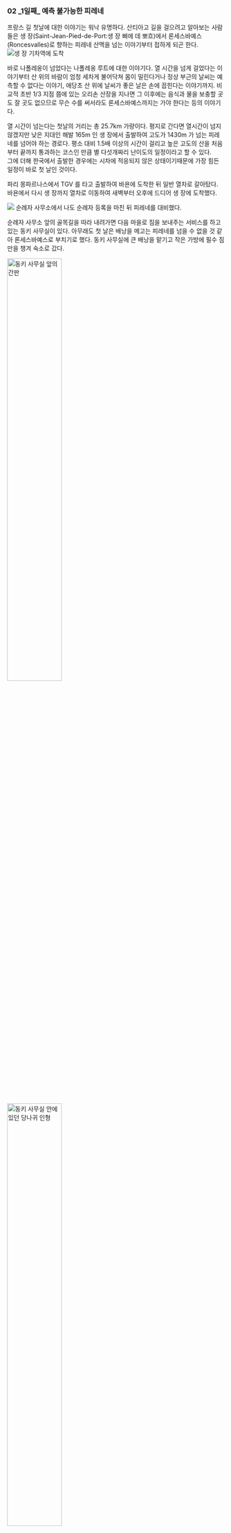### 02 _1일째\_ 예측 불가능한 피레네  

  
프랑스 길 첫날에 대한 이야기는 워낙 유명하다. 
산티아고 길을 걸으려고 알아보는 사람들은 
생 장(Saint-Jean-Pied-de-Port:생 장 삐에 데 뽀흐)에서 
론세스바예스(Roncesvalles)로 향하는 피레네 산맥을 넘는 이야기부터 접하게 되곤 한다.
![생 장 기차역에 도착](../images/day01/20191010_130101.jpg)

바로 나폴레옹이 넘었다는 나폴레옹 루트에 대한 이야기다. 
열 시간을 넘게 걸었다는 이야기부터 산 위의 바람이 엄청 세차게 불어닥쳐 몸이 
밀린다거나 정상 부근의 날씨는 예측할 수 없다는 이야기, 
애당초 산 위에 날씨가 좋은 날은 손에 꼽힌다는 이야기까지. 
비교적 초반 1/3 지점 쯤에 있는 오리손 산장을 지나면 
그 이후에는 음식과 물을 보충할 곳도 잘 곳도 없으므로 
무슨 수를 써서라도 론세스바예스까지는 가야 한다는 등의 이야기다.  

열 시간이 넘는다는 첫날의 거리는 총 25.7km 가량이다. 
평지로 간다면 열시간이 넘지 않겠지만 
낮은 지대인 해발 165m 인 생 장에서 출발하여 고도가 1430m 가 넘는 피레네를 
넘어야 하는 경로다. 평소 대비 1.5배 이상의 시간이 걸리고 
높은 고도의 산을 처음부터 끝까지 통과하는 코스인 만큼 
별 다섯개짜리 난이도의 일정이라고 할 수 있다.  
그에 더해 한국에서 출발한 경우에는
시차에 적응되지 않은 상태이기때문에 가장 힘든 일정이 바로 첫 날인 것이다.

파리 몽파르나스에서 TGV 를 타고 출발하여 바욘에 도착한 뒤 일반 열차로 갈아탔다.
바욘에서 다시 생 장까지 열차로 이동하여 새벽부터 오후에 드디어 생 장에 도착했다.

![](../images/day01/20191010_135835.jpg)
순례자 사무소에서 나도 순례자 등록을 마친 뒤 피레네를 대비했다.   


순례자 사무소 앞의 골목길을 따라 내려가면
다음 마을로 짐을 보내주는 서비스를 하고 있는 동키 사무실이 있다.
아무래도 첫 날은 배낭을 메고는 피레네를 넘을 수 없을 것 같아 론세스바예스로 부치기로 했다.
동키 사무실에 큰 배낭을 맡기고 작은 가방에 필수 짐만을 챙겨 숙소로 갔다.

<img height="50%" width="50%" src="../images/day01/20191010_171122.jpg" title="동키 사무실 앞의 간판" />
<img height="50%" width="50%" src="../images/day01/20191010_171327.jpg" title="동키 사무실 안에 있던 당나귀 인형" />

다음 날 새벽 다섯시 반부터 일어나 간단히 씻고 발등, 종아리, 무릎 등 
다리에 키네시올로지 테이핑을 하며 할 수 있는 최대한 준비했다. 
발등과 무릎 장경인대 통증이 걱정되었다. 
또 첫날 물집이 잡힌다는 경험담을 많이 보았던지라 
각각의 발가락도 종이테이프로 감았다. 
그리고 그 위에 또 다시 바셀린을 발라 물집을 대비 했다.

준비 하는데만 한 시간이 넘게 걸렸고 당연히 아침을 먹을 시간은 없었다. 
500ml 물통 세 병에 물을 채웠다. 
전날 사둔 빵, 과일을 작은 가방에 챙기고 생 장으로 오던 기차에서 알게 된 
동현씨와 알베르게에서 알게된 미국인 새라도 함께 출발했다.

생 장을 빠져나가면서부터는 계속해서 올라가는 길이었다. 
아직 어두울 때 헤드 랜턴의 불빛에만 의지하여 하늘에 보이는 별자리를 지도 삼아 나아갔다.
계속되는 오르막이 어찌나 힘들던지 그 간의 많은 여행으로 스스로 잘 걷는다고 생각했던 것이 
전혀 그렇지 않았구나 싶었다.  
나보다 나이가 많아 보이는 외국인들이 훨씬 잘 걸었다. 
내 뒤에서 나타난 그들은 'Bonjure~'(봉쥬~흐) 인사를 건네곤 앞으로 빠르게 사라져갔다. 
그들의 다리가 더 튼튼했다.

![](../images/day01/20191011_074746.jpg)
한 시간 가량 걸으니 동이 트며 산티아고 길에서 첫 일출을 맞고 있었다. 
저 아래로 아직 아침 안개에 쌓인 고요한 생 장이 보였다. 
위를 쳐다보니 이제야 피레네의 시작이었다. 여전히 갈 길은 멀었다.

두 시간 반쯤 걸어 완전히 밝아졌을 때 오리손 산장에 도착했다. 
이 곳을 지나면 이제 더 이상 쉴 곳이 없어서 무조건 론세스바예스까지 가야 한다던 곳이었다. 
오리손까지만 해도 가파른 오르막이 많았다. 
이 정도의 두 시간 반 연속 산행조차 한국에서 해 본지 너무 오래전이었다. 
이미 몸의 여기 저기가 힘들다고 아우성치기 시작했다.

오리손 산장의 고도는 해발 650m 정도이다.
생 장이 해발 165m 이기 때문에 꽤 높은 산을 오른 셈이랄 수 있는데
서울의 관악산이 해발 630m 정도이니 높이로만 따져보면
그 정도에 비교할 수 있을 터이다.
이를테면 관악산의 정상까지 등산했는데도 정상까지 가려면 
온 만큼의 이상이 더 남았다고 생각해보면 대략의 비교가 될 것이다. 

피레네를 넘을 때는 물을 500ml 한 병만 준비하면 안된다고 했다. 
열 시간이 넘게 걸리는 길이니만큼 산속에서 물이 다 떨어지면 
탈수로 위험하다. 때문에 최소 물 1L는 준비해야 한다는 말도 부담되었다.
그래서 500ml 물병 3개를 준비했고 이는 곧 무게 1.5kg이 추가됨을 의미했다.

작은 슬링백만을 지고 있었기에 배낭이 무거운 것은 아니었지만 첫날이라는 무게가 무거웠다.
또 산을 넘는 동안 먹을 빵과 과일 또한 어깨를 무겁게 했다.

간간히 물만 마시며 올라오다가 오리손에서야 가방을 내리고 잠시 쉬며 아침을 먹었다.
아침식사를 하며 앞으로 가야 하는 거리를 가늠해보는데
총 열 시간이 넘는 거리라는 중압감이 온 몸을 짓눌렀다.
이제 두 시간 반을 걸었으니 앞으로도 일곱 시간은 더 넘게 남았다는 의미였다.
뒤로 갈수록 점점 더 힘들어질 것은 자명했다.

오리손 산장을 출발하며 그 동안 마셔서 비워진 물병 세 개를 다시 채웠다.  
화장실을 다녀온 후 오리손을 출발해 본격적인 피레네속으로 들어가기 시작했다. 
![](../images/day01/20191011_111433.jpg)

피레네 속으로 들어서자 말로만 듣던 강풍이 끝없이 몰아쳤다. 
정말로 몸이 바람에 밀리고 걷기가 어려웠다. 
산을 오르는 것 만으로도 힘든데 바람에 맞서서 버티며 앞으로 나아가려니 
온 몸에 힘이 들어가고 모든 곳이 아파오기 시작했다.

한편으로는 계속 부는 바람이 산에 오르느라 몸에서 나는 열기를 식혀주니 
시원하다고도 느꼈다.

깊숙한 피레네로 들어가는 동안 
고도 역시 점차 높아져갔다. 바람이 계속 불어치니 조금씩 추워지기 시작했다.
하지만 산행으로 몸에서 열기도 계속 오르고 있었다. 
오르는 열기를 바람이 식혀주는 것으로 여기면 
작은 배낭에 말아 넣어온 경량 패딩은 안입고도 버틸 수 있을 것 같았다.
산 정상의 추위에 대비해 다음 마을로 보내는 짐에 넣지 않고 가져온 것이다.

그렇게 바람을 견디고 견뎠는데 몸이 너무나 식어버렸는지 덜덜 떨리기 시작했다. 
어느 순간부터는 추위를 견딜 수 없을 지경이었다. 
체온이 너무나 떨어지기 시작 하는게 느껴졌다.
너무 추워 어쩔 수 없이 배낭에서 패딩을 꺼내 입었다. 
그런데 참다 참다 추워서 꺼내 입은 패딩이 무색하게 얼마 안가 바람이 잦아들었다.

패딩을 입어서 따뜻한 것이 아니라 바람 자체가 불지 않았다.
그러나 조금 겪어본 바 피레네에서 바람이 불지 않을리가 없잖은가 싶었다.
'앞으로도 남은 길은 길고 산은 깊으니 곧 바람이 다시 불겠지..?' 라는 생각으로 
패딩을 벗지 않고 계속 걸었다.
그런데 한참이나 바람이 불지 않는 것이다. 

바람이 불지 않으니 점점 더워지면서 이번에는 더위를 도무지 견딜 수 없었다.
분명 바람이 불 때는 몸이 덜덜 떨릴 정도로 추웠는데 
이제는 찜통같이 더워서 온 몸과 옷이 땀에 절여지고 있었다.
덧입은 패딩마저 땀에 젖어 축축해지는 것이 느껴질 정도였다.

그늘 한 점도 없는 능선을 따라 바람조차 한 점 없이 산을 오르니 몸의 열기와 
정오의 햇볕이 너무나 뜨거웠다.
이에 더해 땀에 절은 옷이 무겁게 느껴지기 시작하니 견디기가 더더욱 힘들었다.
도저히 안되겠다는 생각이 들어 드디어 배낭을 내리고 패딩을 벗어 말아 넣었다. 

그렇게 더위를 못견뎌 패딩을 벗어 배낭에 넣은지 불과 얼마 되지 않았는데 
약올리듯 몸이 밀리는 세찬 바람이 또다시 불어 닥치기 시작했다.
이럴 줄 알았으면 벗지 말고 조금만 더 버틸 걸 싶었다.
바람이 내가 옷을 입고 벗는 것을 지켜보다가 농락하는 것 같았다.

패딩을 벗은 채 땀에 절여진 몸에 강풍이 몰아치니 또 다시 빠르게 체온이 식어갔다.
하지만 배낭에 패딩을 넣은 지 얼마 되지 않았기도 하거니와 
또 바람이 금방 그칠지도 모른다는 생각에 바람을 그냥 버티기로 했다.

그러나 정상에 다가갈수록 거세어 지는 바람에 도무지 버텨낼 재간이 없었다.
또 다시 이가 딱딱 부딪치고 몸이 덜덜 떨리는 정도가 되어서야 배낭에 말아 넣었던 경량 패딩을 꺼내 입었다.

---

새벽에 길을 나설 때 추울 것 같아 이 패딩을 입었다. 
그렇게 오리손까지 이르는 오르막에서 패딩이 너무 더워 찜통 같기에 못견디고 벗었다. 
그 때 작은 슬링백에 말아 넣었던 것이다.
그렇게 배낭에 넣을 때만 해도 론세스바예스까지 보낼 것을 짐만 되게 괜히 들고 왔다 싶었다. 
그런데 이번엔 입고 와서 다행이라는 생각이 들었다.

산을 계속 오르는 동안 이렇게 번갈아 찾아오는 바람과 추위에 덜덜 떨다가 겨우 패딩을 꺼내 입었다가
반대로 더위에는 안벗고 땀을 뻘뻘 흘릴 정도가 되어서야 
약올림 당하는 느낌으로 뒤늦게 패딩을 벗는 것을 반복하고 있었다.

너무 이상했다. 항상 너무 추워서 더 이상 못 버티겠다 싶어 입으면 머잖아 바람이 그쳤다.
바람이 그쳤어도 곧 다시 불 것 같아서 안 벗고 있으면 
바람이 없는 시간이 길어지며 더위를 견딜 수가 없었다. 
피레니의 그 바람이 왜 이렇게 안 부는 것인가.

그러다가 어느 순간, 버티고 버티다 뒤늦게야 입고 벗는 걸 그만하자는 생각이 들었다.  

> '추워지면 바로 입자. 더워지면 바로 벗자.' 

     
피레네의 바람과 날씨는 
나의 예측을 허락하지 않는다는 것만이 내가 알 수 있는 전부였다.

옷이나 모자를 그때 그때 빨리 입거나 벗지 않고 버텼던 이유는
이미 몸의 여기 저기가 아프다고 아우성 이었기때문이었다.
패딩을 입고 벗을때마다 작다곤 하지만 슬링백을 내렸다 메었다, 
말아 넣었다 빼냈다하는 그 반복이라도 조금 덜 하고 싶은 심정이었던 것이다.
조금이라도 덜 괴롭고 싶어서 한 선택이었는데 결국은 의미가 없었다.

> '지금 춥지만 입었다가 바람이 곧 그치면 또 벗어야 할테니 그냥 입지 말고 버텨보자.'

라고 버티면 바람이 그치질 않아 한참이나 추위에 떨다가 견딜 수가 없는 지경이 되어서야 겨우 입었다.  

> '이제는 산 깊은 곳으로 점점 올라가잖아. 곧 다시 바람이 불어 추워질거야. 
> 더워도 조금만 더 입고 버텨보자.'

라는 생각에 안 벗고 버티면 산 정상 부근임에도 바람이 없는 구간이 길어지곤 했다.

그렇게 더워도 버티다가 또 다시 땀에 절여져 도저히 못견뎌 벗으면 그제야 바람이 불었다.
그러면 또 다시 땀이 바람에 식어 온 몸이 덜덜 떨려왔다.
입고 조금만 더 버텼으면 됐을 텐데 싶어도 그 바람이 언제 불어 추워질 지, 언제까지 더울 지 
아무것도 알 수가 없었다.

어찌 이럴수가!
내 나름의 입고 버텨보자, 안 입고 버텨보자는 계획은 몇 시간이 채 안되는 사이 셀 수 없이 깨어지고 있었다.
도무지 중간이 없었다.   

인생에서 예측 가능한 것은 예측 할 수 없다는 것 뿐이라고 했던가.
피레네의 바람을 예측해보려는 시도는 의미가 없다는 것만 알 수 있었다. 
그냥 지금 바로 대처할 수 있는 것을 하는 편이 낫구나 싶었다.

그제서야 깊은 산속에서
이 높이까지 올라와서 풀을 뜯는 여기 저기의 양 무리와
산봉우리들만이 첩첩이 쌓인 피레네의 풍경이
저 멀리서부터 한 눈에 담겨왔다.
![](../images/day01/20191011_112636.png)

정말 맑은 하늘은 청명 그 자체였다.
![](../images/day01/20191011_135815.jpg)

첫 날 묵었던 알베르게의 주인이 새벽에 떠나는 나를 배웅 해주며 
오늘 날씨가 좋으니 내게 운이 좋다고 했다.
큰 비가 어제 내렸고 오늘은 날씨가 맑을 예정인데 
이런 피레네를 만나기가 쉽지 않다는 말과 함께 말이다.

![](../images/day01/20191011_130833.jpg)

어차피 이 피레네를 넘는 것은 열 시간이 넘게 걸리는 길이고 
그 동안 상황에 따라 옷을 입고 벗는 반복을 피할 수는 없다는 것을 깨달았다. 
비가 오지 않는 날씨인 것만해도 나는 운이 좋은 것이다.

생각이 이에 미쳐 이제 조금 추운데 싶어지면 귀찮아도 패딩을 바로 꺼내 입고 
조금 더운데 싶으면 바로 벗어들었다. 
주위를 둘러보니 피레네를 넘는 모든 순례자들이 
그렇게 입고 벗기를 반복하고 있었다.

어느 새 사람들의 인사는 'Bonjure~(봉쥬~ㅎ)' 에서 'Hola~(올라~)' 로 바뀌어 있었다.
피레네에서 국경을 넘은 것이다.

걷기 시작한 지 여섯 시간 즈음 됐을까 정상을 지나 하산이 시작되었다.
물론 하산이라고 해서 내리막만 있는 것은 아니다. 
하산 중이라해도 작은 오르막과 내리막은 반복되었다.

바람 또한 여전했다. 
알베르게 주인의 말대로 비바람이 아닌 것만해도 얼마나 다행인지 몰랐다. 
비가 오지는 않아도 해가 들지 않는 산비탈 뒤는 전날 내린 비로 진흙탕길이 이어지기도 했다.
진흙구덩이에 등산화가 푹푹 박혔다. 
찐득한 진흙을 밟은 신발을 빼다가 자칫 균형이라도 잃었다간 
이 진흙탕에 나뒹굴 것 같았다. 상상만 해도 아찔했다.

내리막에서 무릎이나 발등에 더 큰 무게가 실린다는 것을 알고 있었는데 
특히 내가 염려했던 것은 장경인대 염의 재발이었다. 
장경인대 염증은 무릎 바깥 쪽에 찢어지는 듯한 통증을 동반하고 
특히 내리막을 걸을 수 없게 만드는 특징이 있다. 
그러니 재발은 곧 순례길의 중단을 의미했다.
그렇다보니 내리막에서는 스틱에 힘을 주어 더 조심히 걸었다. 
스틱에 힘을 더 주어 체중을 싣다 보니 팔부터 등 어깨에 
부하가 많이 걸렸고 상체까지 아프기 시작했다.

하산을 시작한 지 두 시간은 더 지났을까 싶었을 때 
저 아래에 도착할 마을이 보였다.
가까워 보이는 마을을 보며 이제 저 마을을 향해 가면 되겠구나 싶었다. 
그런데 아무리 내려가도 어쩐지 더 깊은 산으로 들어가는 것 같을 뿐.

고도가 낮아져가니 위에서 보이던 마을이 더 이상 눈에 보이지 않았다. 
내가 가는 길이 맞나 싶을 때 쯤마다 등장하는 산티아고 길 표지석의 거리가 조금씩 줄고 있었다. 
표지석의 숫자를 보며 오늘의 목적지에 가까워져 가고는 있을 것이라고 되뇌이며 걸을 뿐이었다. 

그렇게 열 시간 여를 넘게 걸으며

> '도대체 이 길이 언제 끝나지. 끝나긴 끝나나?'

싶은 생각으로 숲속에 난 오솔길을 따라 돌아서는데 
그림자도 보이지 않던 론세스바예스가 갑자기 
숲 한 가운데에서 웅장한 모습을 드러냈다.  

--- 

피레네를 넘은 순례자가 론세스바예스 알베르게를 처음 만났을 때 심정은 이 한마디로 표현할 수 있지 않을까?

> “아...! 살았다...!!”


피레네를 넘은 순례자 구호를 위해 생겼다는 마을 론세스바예스. 
그리고 그 곳에 있는 수도원에서 운영하는 론세스바예스 알베르게는 
150명을 넘게 수용할 수 있을 정도로 굉장히 큰 규모의 역사가 오래된 건물이었다. 

끝나지 않을 것 같던 숲 속에서 갑자기 모습을 드러내는 
론세스바예스 알베르게를 만났을 때 그 웅장한 규모에 놀랐고, 
살았다는 느낌에 안도했다.  

내가 피레네를 넘은 날은 이 계절에 날씨가 정말 좋은 일년에 손에 꼽히는 
몇 안되는 날이 맞았다. 나중에 들은 바 내가 넘은 바로 다음 날도 비가 엄청나게 내렸다고 했다.  
후에 만난 나보다 하루 늦게 출발한 순례자의 표현을 빌자면 
폭우 속에 3m 앞도 보이지 않았다고 했다. 
15시간 넘게 끝이 보이지 않는 산속에서 진흙탕을 헤메이다 
이렇게 첫 날 피레네에서 조난되어 죽는가라는 생각이 들 때
눈 앞에 웅장한 론세스바예스가 갑자기 나타났다고 했다.  

그 때,

> '아... 이제 살았구나.' 

외엔 아무런 생각도 들지 않았다고 말했다.

나는 6L 짜리 작은 슬링백만을 가지고 걸었는데도 고관절과 다리 그리고 어깨와 등에 심한 통증이 있었다. 
한 마디로 그냥 온 전신이 아팠다. 
그래도 다행스럽게도 꼼꼼히 했던 다리와 무릎의 테이핑덕에 
무릎과 발등 부상이 재발하진 않았다. 물집 방지를 위해 열 발가락에 둘렀던 
종이 반창고와 바셀린도 제 역할을 다 해서 물집없이 피레네를 마쳤다.

피레네를 넘는 동안에는 오로지 론세스바예스 알베르게 도착만을 고대했다.
알베르게에 도착하면 곧 바로 뻗어버릴 것 같았다.
그러나 짐을 풀고 나자 신기하게도 곧 웃고 떠들며 
각국에서 온 순례자들과 친해졌다.
피레네를 넘던 그 날의 순례자들 대부분 동지애가 생겨나
서로를 친근하게 느끼는 것은 비단 나 뿐이 아니었다.  
모두 아픈 다리를 끌고 절뚝거리며 레스토랑에 나가 
(어디에 그런 에너지가 남아 있었는지) 
왁자지껄하게 저녁식사를 같이 하면서 각자의 고통에 찬 피레네를 반추했다.

---

피레네를 넘는 동안 산 위의 변화무쌍한 상황에
조금 더 조금만 더 라는 생각으로 버텼다. 
이미 걷는 것만으로도 힘들었기에 다른 고통을 더하고 싶지 않기 때문이었다. 
그러나 모든 시도는 오히려 추워 견딜 수 없게, 
더워 견딜 수 없게 만들기만 할 뿐이었다.

높게 솟은 피레네는 그렇게 산등성이마다 품은 바람으로 
삶은 한 걸음 앞도 예측 불가능하다는 것을 무심히 알려주었다. 
그리고 이제는 론세스바예스에 도착한 내게 어쩐지 조금은 고요한 시선을 보내고 있었다.

어둠에 잠긴 피레네를 바라보며 생 장에 도착한 날 동키 사무실에 배낭을 맡기러 들어갔을 때, 봉사자와의 대화가 생각났다.
동키 사무실에 있던 봉사자는 배낭을 접수해주며 내게 어디서 왔는지 물었다.

> "Bonjure~ 어서와~ 어디서 왔니? 한국?"

> "응, 한국에서 왔어. 한나라고 해."

내가 대답했다.
순례길에 한국인이 워낙 많기에 으레 동양인이 보이면 한국인으로 여기는 것 같았다.

> "배낭은 론세스바예스까지 보낼거지? 그나저나 멀리서 왔네."

이 말을 들은 내가 다시 대답했다.

> "응, **집**에서 멀리 왔어. 많이 긴장되고 내일이 걱정스럽기도 해."  

집에서 멀리 와서 긴장된다는 내 말을 들은 봉자사는 코를 찡긋 하며 미소짓더니 
윙크를 하며 말했다.

> "이제부턴 **이 길이 너의 집**이야, 한나."  
> "From now, **'El Camino' is your home** Hanna." 

봉사자의 이 말을 듣는 순간, '아... 그렇구나.' 라는 생각이 들었다. 
그와 함께 집에서 멀리 와서 긴장되었던 마음이 한순간에 진정되었다. 
나는 집에서 멀리 떠나온 것이 아니라 이 **길**이라는 새로운 집에 도착한 것이었다.

길이 나의 집인 나날은 이렇게 시작되어 첫 번째 하루가 저물고 있었다.

저녁 식사를 마치고 알베르게로 돌아가 침대에 몸을 뉘이자 곧 잠에 빠져버렸다.
아직 적응되지 않았음이 분명할 시차, 여기저기 아픈 몸,
다음 날에 대한 여전한 걱정, 낯선 숙소, 많은 인원과 소음 따위는 무색하게도.